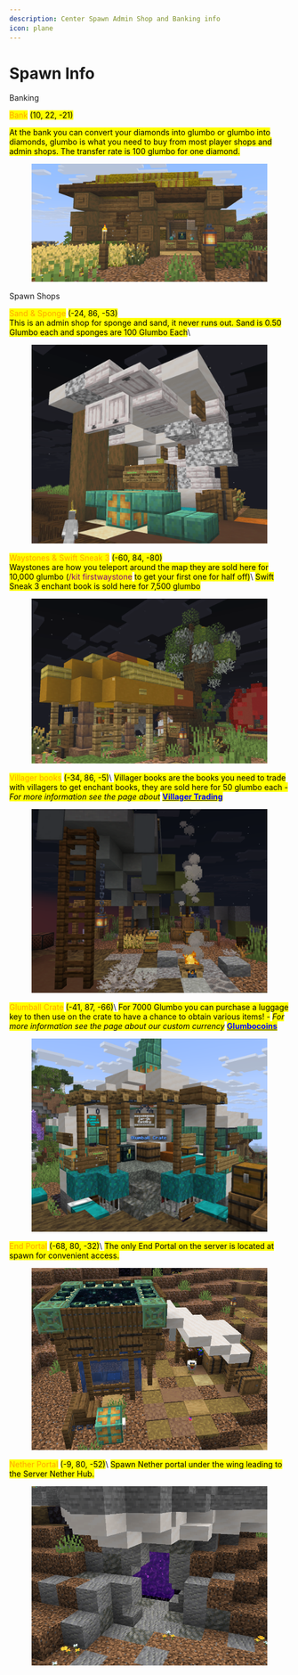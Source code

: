 ```yaml
---
description: Center Spawn Admin Shop and Banking info
icon: plane
---
```


# Spawn Info

Banking

<mark style="color:orange;">Bank</mark> <mark style="color:$success;">(10, 22, -21)</mark>

<mark style="color:$info;">At the bank you can convert your diamonds into glumbo or glumbo into diamonds, glumbo is what you need to buy from most player shops and admin shops. The transfer rate is 100 glumbo for one diamond.</mark>

<figure><img src=".gitbook/assets/image (5).png" alt=""><figcaption></figcaption></figure>

Spawn Shops

<mark style="color:orange;">Sand & Sponge</mark> <mark style="color:$success;">(-24, 86, -53)</mark>\
<mark style="color:$info;">This is an admin shop for sponge and sand, it never runs out. Sand is 0.50 Glumbo each and sponges are 100 Glumbo Each</mark>\


<figure><img src=".gitbook/assets/image (1) (1).png" alt=""><figcaption></figcaption></figure>



<mark style="color:orange;">Waystones & Swift Sneak 3</mark> <mark style="color:$success;">(-60, 84, -80)</mark>\
<mark style="color:$info;">Waystones are how you teleport around the map they are sold here for 10,000 glumbo (</mark><mark style="color:purple;">/kit firstwaystone</mark> <mark style="color:$info;">to get your first one for half off)</mark>\ <mark style="color:$info;">Swift Sneak 3 enchant book is sold here for 7,500 glumbo</mark>

<figure><img src=".gitbook/assets/image (2) (1).png" alt=""><figcaption></figcaption></figure>

<mark style="color:orange;">Villager books</mark> <mark style="color:$success;">(-34, 86, -5)</mark>\ <mark style="color:$info;">Villager books are the books you need to trade with villagers to get enchant books, they are sold here for 50 glumbo each -</mark> <mark style="color:$info;"></mark>_<mark style="color:$info;">For more information see the page about</mark>_ [<mark style="color:blue;">**Villager Trading**</mark>](server-mechanics/villager-trading.md)

<figure><img src=".gitbook/assets/vil_book_spawn_shop.png" alt=""><figcaption></figcaption></figure>

<mark style="color:orange;">Glumball Crate</mark> <mark style="color:$success;">(-41, 87, -66)</mark>\ <mark style="color:$info;">For 7000 Glumbo you can purchase a luggage key to then use on the crate to have a chance to obtain various items! -</mark> <mark style="color:$info;"></mark>_<mark style="color:$info;">For more information see the page about our custom currency</mark>_ [<mark style="color:blue;">**Glumbocoins**</mark>](server-mechanics/glumbocoins.md)

<figure><img src=".gitbook/assets/gamba_spawn.png" alt=""><figcaption></figcaption></figure>

<mark style="color:orange;">End Portal</mark> <mark style="color:$success;">(-68, 80, -32)</mark>\ <mark style="color:$info;">The only End Portal on the server is located at spawn for convenient access.</mark>

<figure><img src=".gitbook/assets/portal_spawn.png" alt=""><figcaption></figcaption></figure>

<mark style="color:orange;">Nether Portal</mark> <mark style="color:$success;">(-9, 80, -52)</mark>\ <mark style="color:$info;">Spawn Nether portal under the wing leading to the Server Nether Hub.</mark>

<figure><img src=".gitbook/assets/nether_spawn.png" alt=""><figcaption></figcaption></figure>
